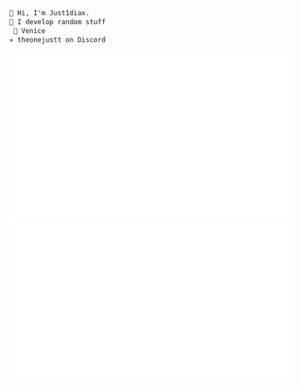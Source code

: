```
👋 Hi, I'm Just1diax.
🎳 I develop random stuff
 📍 Venice
✈️ theonejustt on Discord
```
![](https://raw.githubusercontent.com/Just1diaxx/github-stats/master/generated/overview.svg#gh-dark-mode-only)
![](https://raw.githubusercontent.com/Just1diaxx/github-stats/master/generated/languages.svg#gh-dark-mode-only)
